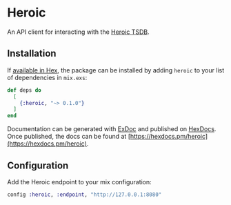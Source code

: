 # Heroic

An API client for interacting with the [Heroic TSDB](https://spotify.github.io/heroic/).

## Installation

If [available in Hex](https://hex.pm/docs/publish), the package can be installed
by adding `heroic` to your list of dependencies in `mix.exs`:

```elixir
def deps do
  [
    {:heroic, "~> 0.1.0"}
  ]
end
```

Documentation can be generated with [ExDoc](https://github.com/elixir-lang/ex_doc)
and published on [HexDocs](https://hexdocs.pm). Once published, the docs can
be found at [https://hexdocs.pm/heroic](https://hexdocs.pm/heroic).

## Configuration

Add the Heroic endpoint to your mix configuration:

```elixir
config :heroic, :endpoint, "http://127.0.0.1:8080"
```
